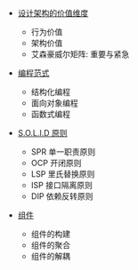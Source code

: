 + [设计架构的价值维度](./values.md)
    + 行为价值
    + 架构价值
    + 艾森豪威尔矩阵: 重要与紧急

+ [编程范式](./paradigm.md)
    + 结构化编程
    + 面向对象编程
    + 函数式编程

+ [S.O.L.I.D 原则](./soild.md)
    + SPR 单一职责原则
    + OCP 开闭原则
    + LSP 里氏替换原则
    + ISP 接口隔离原则
    + DIP 依赖反转原则

+ [组件](./compones.md)    
    + 组件的构建
    + 组件的聚合
    + 组件的解耦